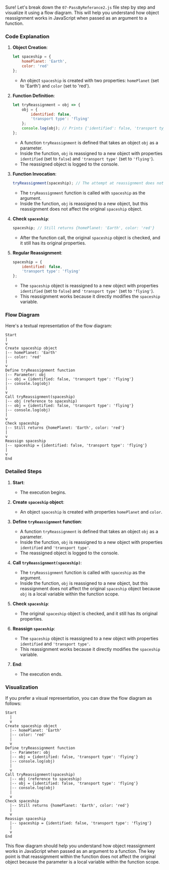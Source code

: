 Sure! Let's break down the `07-PassByReferance2.js` file step by step and visualize it using a flow diagram. This will help you understand how object reassignment works in JavaScript when passed as an argument to a function.

### Code Explanation

1. **Object Creation**:
   ```javascript
   let spaceship = {
       homePlanet: 'Earth',
       color: 'red'
   };
   ```
   - An object `spaceship` is created with two properties: `homePlanet` (set to 'Earth') and `color` (set to 'red').

2. **Function Definition**:
   ```javascript
   let tryReassignment = obj => {
       obj = {
           identified: false,
           'transport type': 'flying'
       };
       console.log(obj); // Prints {'identified': false, 'transport type': 'flying'}
   };
   ```
   - A function `tryReassignment` is defined that takes an object `obj` as a parameter.
   - Inside the function, `obj` is reassigned to a new object with properties `identified` (set to `false`) and `'transport type'` (set to `'flying'`).
   - The reassigned object is logged to the console.

3. **Function Invocation**:
   ```javascript
   tryReassignment(spaceship); // The attempt at reassignment does not work.
   ```
   - The `tryReassignment` function is called with `spaceship` as the argument.
   - Inside the function, `obj` is reassigned to a new object, but this reassignment does not affect the original `spaceship` object.

4. **Check `spaceship`**:
   ```javascript
   spaceship; // Still returns {homePlanet: 'Earth', color: 'red'}
   ```
   - After the function call, the original `spaceship` object is checked, and it still has its original properties.

5. **Regular Reassignment**:
   ```javascript
   spaceship = {
       identified: false,
       'transport type': 'flying'
   };
   ```
   - The `spaceship` object is reassigned to a new object with properties `identified` (set to `false`) and `'transport type'` (set to `'flying'`).
   - This reassignment works because it directly modifies the `spaceship` variable.

### Flow Diagram

Here's a textual representation of the flow diagram:

```
Start
|
v
Create spaceship object
|-- homePlanet: 'Earth'
|-- color: 'red'
|
v
Define tryReassignment function
|-- Parameter: obj
|-- obj = {identified: false, 'transport type': 'flying'}
|-- console.log(obj)
|
v
Call tryReassignment(spaceship)
|-- obj (reference to spaceship)
|-- obj = {identified: false, 'transport type': 'flying'}
|-- console.log(obj)
|
v
Check spaceship
|-- Still returns {homePlanet: 'Earth', color: 'red'}
|
v
Reassign spaceship
|-- spaceship = {identified: false, 'transport type': 'flying'}
|
v
End
```

### Detailed Steps

1. **Start**:
   - The execution begins.

2. **Create `spaceship` object**:
   - An object `spaceship` is created with properties `homePlanet` and `color`.

3. **Define `tryReassignment` function**:
   - A function `tryReassignment` is defined that takes an object `obj` as a parameter.
   - Inside the function, `obj` is reassigned to a new object with properties `identified` and `'transport type'`.
   - The reassigned object is logged to the console.

4. **Call `tryReassignment(spaceship)`**:
   - The `tryReassignment` function is called with `spaceship` as the argument.
   - Inside the function, `obj` is reassigned to a new object, but this reassignment does not affect the original `spaceship` object because `obj` is a local variable within the function scope.

5. **Check `spaceship`**:
   - The original `spaceship` object is checked, and it still has its original properties.

6. **Reassign `spaceship`**:
   - The `spaceship` object is reassigned to a new object with properties `identified` and `'transport type'`.
   - This reassignment works because it directly modifies the `spaceship` variable.

7. **End**:
   - The execution ends.

### Visualization

If you prefer a visual representation, you can draw the flow diagram as follows:

```
Start
  |
  v
Create spaceship object
  |-- homePlanet: 'Earth'
  |-- color: 'red'
  |
  v
Define tryReassignment function
  |-- Parameter: obj
  |-- obj = {identified: false, 'transport type': 'flying'}
  |-- console.log(obj)
  |
  v
Call tryReassignment(spaceship)
  |-- obj (reference to spaceship)
  |-- obj = {identified: false, 'transport type': 'flying'}
  |-- console.log(obj)
  |
  v
Check spaceship
  |-- Still returns {homePlanet: 'Earth', color: 'red'}
  |
  v
Reassign spaceship
  |-- spaceship = {identified: false, 'transport type': 'flying'}
  |
  v
End
```

This flow diagram should help you understand how object reassignment works in JavaScript when passed as an argument to a function. The key point is that reassignment within the function does not affect the original object because the parameter is a local variable within the function scope.